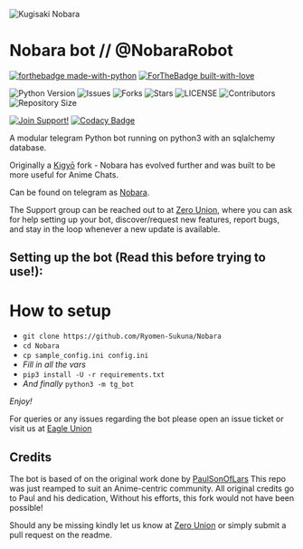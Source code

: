 ![Kugisaki Nobara](https://telegra.ph/file/0d3faf21108398f019feb.jpg)
# Nobara bot // @NobaraRobot

[![forthebadge made-with-python](http://ForTheBadge.com/images/badges/made-with-python.svg)](https://www.python.org/)
[![ForTheBadge built-with-love](http://ForTheBadge.com/images/badges/built-with-love.svg)](https://GitHub.com/Skuzzy_xD/)</br>


![Python Version](https://img.shields.io/badge/python-3.9-green?style=for-the-badge&logo=appveyor)
![Issues](https://img.shields.io/github/issues/Ryomen-Sukuna/Nobara?style=for-the-badge&logo=appveyor)
![Forks](https://img.shields.io/github/forks/Ryomen-Sukuna/Nobara?style=for-the-badge&logo=appveyor)
![Stars](https://img.shields.io/github/stars/Ryomen-Sukuna/Nobara?style=for-the-badge&logo=appveyor)
![LICENSE](https://img.shields.io/github/license/Ryomen-Sukuna/Nobara?style=for-the-badge&logo=appveyor)
![Contributors](https://img.shields.io/github/contributors/Ryomen-Sukuna/Nobara?style=for-the-badge&logo=appveyor)
![Repository Size](https://img.shields.io/github/repo-size/Ryomen-Sukuna/Nobara?style=for-the-badge&logo=appveyor)</br>


[![Join Support!](https://img.shields.io/badge/Support%20Chat-EagleUnion-red)](https://t.me/YorktownEagleUnion)
[![Codacy Badge](https://app.codacy.com/project/badge/Grade/cfb691a93a064d9ea753ef2b5fccf797)](https://www.codacy.com/manual/Ryomen-Sukuna/Nobara?utm_source=github.com&amp;utm_medium=referral&amp;utm_content=Ryomen-Sukuna/Nobara&amp;utm_campaign=Badge_Grade)


A modular telegram Python bot running on python3 with an sqlalchemy database.

Originally a [Kigyō](https://t.me/kigyorobot) fork - Nobara has evolved further and was built to be more useful for Anime Chats.

Can be found on telegram as [Nobara](https://t.me/kugisakinobararobot).

The Support group can be reached out to at [Zero Union](https://t.me/ZeroBotSupport), where you can ask for help setting up your bot, discover/request new features, report bugs, and stay in the loop whenever a new update is available.



## Setting up the bot (Read this before trying to use!):


# How to setup

- `git clone https://github.com/Ryomen-Sukuna/Nobara`
- `cd Nobara`
- `cp sample_config.ini config.ini`
- *Fill in all the vars*
- `pip3 install -U -r requirements.txt`
- *And finally* `python3 -m tg_bot`

*Enjoy!*


For queries or any issues regarding the bot please open an issue ticket or visit us at [Eagle Union](https://t.me/YorktownEagleUnion)  

## Credits
The bot is based of on the original work done by [PaulSonOfLars](https://github.com/PaulSonOfLars)
This repo was just reamped to suit an Anime-centric community. All original credits go to Paul and his dedication, Without his efforts, this fork would not have been possible!


Should any be missing kindly let us know at [Zero Union](https://t.me/ZeroBotSupport) or simply submit a pull request on the readme.
